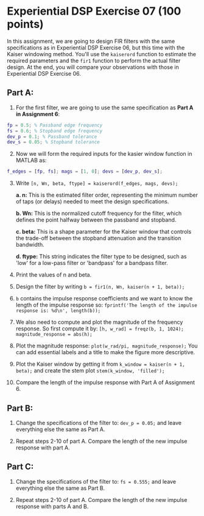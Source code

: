 # Experiential DSP Exercise 07 (100 points)

In this assignment, we are going to design FIR filters with the same specifications as in Experiential DSP Exercise 06, but this time with the Kaiser windowing method. You'll use the `kaiserord` function to estimate the required parameters and the `fir1` function to perform the actual filter design. At the end, you will compare your observations with those in Experiential DSP Exercise 06.

## Part A:

1. For the first filter, we are going to use the same specification as **Part A in Assignment 6**:
```matlab
fp = 0.5; % Passband edge frequency
fs = 0.6; % Stopband edge frequency
dev_p = 0.1; % Passband tolerance
dev_s = 0.05; % Stopband tolerance
```

2. Now we will form the required inputs for the kasier window function in MATLAB as:
```matlab
f_edges = [fp, fs]; mags = [1, 0]; devs = [dev_p, dev_s];
```

3. Write `[n, Wn, beta, ftype] = kaiserord(f_edges, mags, devs);`

   **a. n:** This is the estimated filter order, representing the minimum number of taps (or delays) needed to meet the design specifications.
   
   **b. Wn:** This is the normalized cutoff frequency for the filter, which defines the point halfway between the passband and stopband.
   
   **c. beta:** This is a shape parameter for the Kaiser window that controls the trade-off between the stopband attenuation and the transition bandwidth.
   
   **d. ftype:** This string indicates the filter type to be designed, such as 'low' for a low-pass filter or 'bandpass' for a bandpass filter.

4. Print the values of n and beta.

5. Design the filter by writing `b = fir1(n, Wn, kaiser(n + 1, beta));`

6. `b` contains the impulse response coefficients and we want to know the length of the impulse response so: `fprintf('The length of the impulse response is: %d\n', length(b));`

7. We also need to compute and plot the magnitude of the frequency response. So first compute it by: `[h, w_rad] = freqz(b, 1, 1024); magnitude_response = abs(h);`

8. Plot the magnitude response: `plot(w_rad/pi, magnitude_response);` You can add essential labels and a title to make the figure more descriptive.

9. Plot the Kaiser window by getting it from `k_window = kaiser(n + 1, beta);` and create the stem plot `stem(k_window, 'filled');`

10. Compare the length of the impulse response with Part A of Assignment 6.

## Part B:

1. Change the specifications of the filter to: `dev_p = 0.05;` and leave everything else the same as Part A.

2. Repeat steps 2-10 of part A. Compare the length of the new impulse response with part A.

## Part C:

1. Change the specifications of the filter to: `fs = 0.555;` and leave everything else the same as Part B.

2. Repeat steps 2-10 of part A. Compare the length of the new impulse response with parts A and B.
